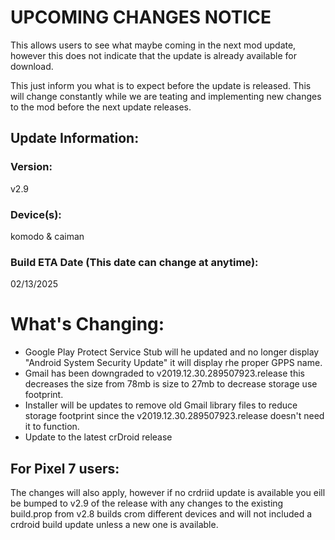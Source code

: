 # UPCOMING CHANGES NOTICE
This allows users to see what maybe coming in the next mod update, however this does not indicate that the update is already available for download.

This just inform you what is to expect before the update is released. This will change constantly while we are teating and implementing new changes to the mod before the next update releases.


## Update Information:

### Version:
v2.9

### Device(s):
komodo & caiman

### Build ETA Date (This date can change at anytime):
02/13/2025

# What's Changing:
- Google Play Protect Service Stub will he updated and no longer display "Android System Security Update" it will display rhe proper GPPS name.
- Gmail has been downgraded to v2019.12.30.289507923.release this decreases the size from 78mb is size to 27mb to decrease storage use footprint.
- Installer will be updates to remove old Gmail library files to reduce storage footprint since the v2019.12.30.289507923.release doesn't need it to function.
- Update to the latest crDroid release

## For Pixel 7 users:
The changes will also apply, however if no crdriid update is available you eill be bumped to v2.9 of the release with any changes to the existing build.prop from v2.8 builds crom different devices and will not included a crdroid build update unless a new one is available.

